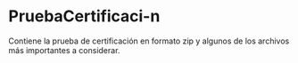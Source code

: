 # PruebaCertificaci-n
Contiene la prueba de certificación en formato zip y algunos de los archivos más importantes a considerar.
